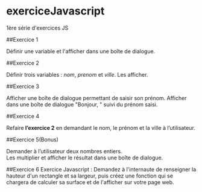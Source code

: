 # exerciceJavascript

1ère série d'exercices JS

##Exercice 1

Définir une variable et l'afficher dans une boîte de dialogue.

##Exercice 2

Définir trois variables : *nom*, *prenom* et *ville*. Les afficher.

##Exercice 3

Afficher une boîte de dialogue permettant de saisir son prénom. Afficher dans une boîte de dialogue "Bonjour, " suivi du prénom saisi.

##Exercice 4

Refaire **l’exercice 2** en demandant le nom, le prénom et la ville à l’utilisateur.

##Exercice 5(Bonus)

Demander à l’utilisateur deux nombres entiers.  
Les multiplier et afficher le résultat dans une boîte de dialogue.

##Exercice 6
Exercice Javascript : Demandez à l'internaute de renseigner la hauteur d'un rectangle et sa largeur, puis créez une fonction qui se chargera de calculer sa surface et de l'afficher sur votre page web.
